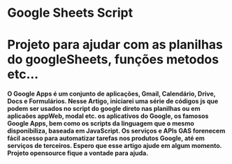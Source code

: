 # Google Sheets Script

# Projeto para ajudar com as planilhas do googleSheets, funções metodos etc...

<strong>
O Google Apps é um conjunto de aplicações, Gmail, Calendário, Drive, Docs e Formulários.
Nesse Artigo, iniciarei uma série de códigos js que podem ser usados no script do google direto nas planilhas ou em aplicaões appWeb, modal etc.
os aplicativos do Google, os famosos Google Apps, bem como os scripts da linguagem que o mesmo disponibiliza, baseada em JavaScript.
Os serviços e APIs GAS forenecem fácil acesso para automatizar tarefas nos produtos Google, até em serviços de terceiros.
Espero que esse artigo ajude em algum momento.
<strong>
Projeto opensource fique a vontade para ajuda.
